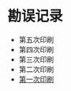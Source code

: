 # 勘误记录

- 第五次印刷
- 第四次印刷
- 第三次印刷
- 第二次印刷
- [第一次印刷](https://github.com/go-programming-tour-book/error-logs/blob/main/print-1.md)

